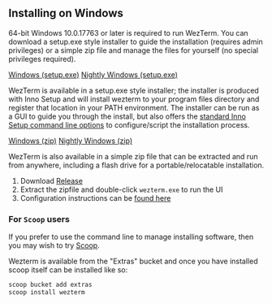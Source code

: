 ## Installing on Windows

64-bit Windows 10.0.17763 or later is required to run WezTerm.  You can download
a setup.exe style installer to guide the installation (requires admin privileges)
or a simple zip file and manage the files for yourself (no special privileges
required).

<a href="{{ windows_exe_stable }}" class="btn">Windows (setup.exe)</a>
<a href="{{ windows_exe_nightly }}" class="btn">Nightly Windows (setup.exe)</a>

WezTerm is available in a setup.exe style installer; the installer is produced
with Inno Setup and will install wezterm to your program files directory and
register that location in your PATH environment.  The installer can be run
as a GUI to guide you through the install, but also offers the [standard
Inno Setup command line options](https://jrsoftware.org/ishelp/index.php?topic=setupcmdline)
to configure/script the installation process.

<a href="{{ windows_zip_stable }}" class="btn">Windows (zip)</a>
<a href="{{ windows_zip_nightly }}" class="btn">Nightly Windows (zip)</a>

WezTerm is also available in a simple zip file that can be extracted and
run from anywhere, including a flash drive for a portable/relocatable
installation.

1. Download <a href="{{ windows_zip_stable }}">Release</a>
2. Extract the zipfile and double-click `wezterm.exe` to run the UI
3. Configuration instructions can be [found here](../config/files.html)

### For `Scoop` users

If you prefer to use the command line to manage installing software,
then you may wish to try [Scoop](https://scoop.sh/).

Wezterm is available from the "Extras" bucket and once you have installed
scoop itself can be installed like so:

```bash
scoop bucket add extras
scoop install wezterm
```

